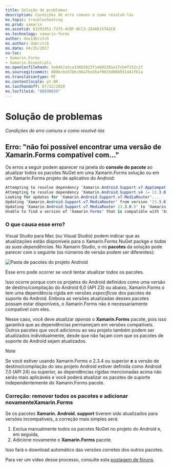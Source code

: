 ```yaml
---
title: Solução de problemas
description: Condições de erro comuns e como resolvê-las
ms.topic: troubleshooting
ms.prod: xamarin
ms.assetid: 63291951-7375-4CBF-BCC3-2E4AD157A2C8
ms.technology: xamarin-forms
author: davidbritch
ms.author: dabritch
ms.date: 04/25/2017
no-loc:
- Xamarin.Forms
- Xamarin.Essentials
ms.openlocfilehash: 5a84b7a5ca336b5823f1e0d2201e17cb4f152c27
ms.sourcegitcommit: 008bcbd37b6c96a7be2baf0633d066931d41f61a
ms.translationtype: MT
ms.contentlocale: pt-BR
ms.lasthandoff: 07/22/2020
ms.locfileid: "86930839"
---
```

# <a name="troubleshooting"></a>Solução de problemas

_Condições de erro comuns e como resolvê-las_

## <a name="error-unable-to-find-a-version-of-xamarinforms-compatible-with"></a>Erro: "não foi possível encontrar uma versão de Xamarin.Forms compatível com..."

Os erros a seguir podem aparecer na janela do **console do pacote** ao atualizar todos os pacotes NuGet em uma Xamarin.Forms solução ou em um Xamarin.Forms projeto de aplicativo do Android:

```csharp
Attempting to resolve dependency 'Xamarin.Android.Support.v7.AppCompat (= 23.3.0.0)'.
Attempting to resolve dependency 'Xamarin.Android.Support.v4 (= 23.3.0.0)'.
Looking for updates for 'Xamarin.Android.Support.v7.MediaRouter'...
Updating 'Xamarin.Android.Support.v7.MediaRouter' from version '23.3.0.0' to '23.3.1.0' in project 'Todo.Droid'.
Updating 'Xamarin.Android.Support.v7.MediaRouter 23.3.0.0' to 'Xamarin.Android.Support.v7.MediaRouter 23.3.1.0' failed.
Unable to find a version of 'Xamarin.Forms' that is compatible with 'Xamarin.Android.Support.v7.MediaRouter 23.3.0.0'.
```

### <a name="what-causes-this-error"></a>O que causa esse erro?

Visual Studio para Mac (ou Visual Studio) podem indicar que as atualizações estão disponíveis para o Xamarin.Forms NuGet packge *e todas as suas dependências*. No Xamarin Studio, o nó **pacotes** da solução pode parecer com o seguinte (os números de versão podem ser diferentes):

![Pasta de pacotes do projeto Android](images/updates-available.png)

Esse erro pode ocorrer se você tentar atualizar _todos_ os pacotes.

Isso ocorre porque com os projetos do Android definidos como uma versão de destino/compilação do Android 6,0 (API 23) ou abaixo, Xamarin.Forms o tem uma dependência rígida em versões *específicas* dos pacotes de suporte do Android. Embora as versões atualizadas desses pacotes possam estar disponíveis, o Xamarin.Forms não é necessariamente compatível com eles.

Nesse caso, você deve atualizar _apenas_ o **Xamarin.Forms** pacote, pois isso garantirá que as dependências permaneçam em versões compatíveis. Outros pacotes que você adicionou ao seu projeto também podem ser atualizados individualmente, desde que não façam com que os pacotes de suporte do Android sejam atualizados.

> [!NOTE]
> Se você estiver usando Xamarin.Forms o 2.3.4 ou superior **e** a versão de destino/compilação do seu projeto Android estiver definida como Android 7,0 (API 24) ou superior, as dependências rígidas mencionadas acima não serão mais aplicáveis e você poderá atualizar os pacotes de suporte independentemente do Xamarin.Forms pacote.

### <a name="fix-remove-all-packages-and-re-add-xamarinforms"></a>Correção: remover todos os pacotes e adicionar novamenteXamarin.Forms

Se os pacotes **Xamarin. Android. support** tiverem sido atualizados para versões incompatíveis, a correção mais simples será:

1. Exclua manualmente todos os pacotes NuGet no projeto do Android e, em seguida,
2. Adicione novamente o **Xamarin.Forms** pacote.

Isso fará o download automático das versões *corretas* dos outros pacotes.

Para ver um vídeo desse processo, consulte esta [postagem de fóruns](https://forums.xamarin.com/discussion/comment/170012/#Comment_170012).
